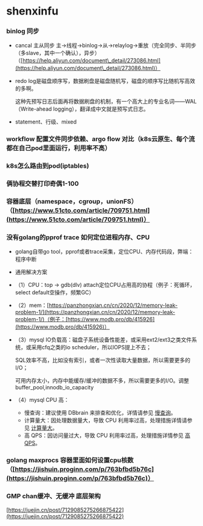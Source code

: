 # shenxinfu

### binlog 同步&#x20;

* cancal 主从同步 主->线程->binlog->从->relaylog->重放（完全同步、半同步（多slave，其中一个确认），异步）（[https://help.aliyun.com/document\_detail/273086.html](https://help.aliyun.com/document\_detail/273086.html)）
*   redo log是磁盘顺序写，数据刷盘是磁盘随机写，磁盘的顺序写比随机写高效的多啊。

    这种先预写日志后面再将数据刷盘的机制，有一个高大上的专业名词——WAL（Write-ahead logging），翻译成中文就是预写式日志。
* statement、行级、mixed

### workflow 配置文件同步依赖、argo flow 对比（k8s云原生、每个流都在自己pod里面运行，利用率不高）

### k8s怎么路由到pod(iptables)

### 俩协程交替打印奇偶1-100

### 容器底层（namespace，cgroup，unionFS）（[https://www.51cto.com/article/709751.html](https://www.51cto.com/article/709751.html)）

### 没有golang的pprof trace 如何定位进程内存、CPU

* golang自带go tool，pprof或者trace采集，定位CPU、内存代码段，弊端：程序中断
* 通用解决方案
* （1）CPU：top -> gdb(dlv) attach定位CPU占用高的协程（例子：死循环，select default空操作，频繁GC）
* （2）mem：[https://panzhongxian.cn/cn/2020/12/memory-leak-problem-1/](https://panzhongxian.cn/cn/2020/12/memory-leak-problem-1/)（例子：[https://www.modb.pro/db/415926](https://www.modb.pro/db/415926)）
*   （3）mysql IO负载高：磁盘子系统设备性能差，或采用ext2/ext3之类文件系统，或采用cfq之类的io scheduler，所以IOPS提上不去；

    SQL效率不高，比如没有索引，或者一次性读取大量数据，所以需要更多的I/O；

    可用内存太小，内存中能缓存/缓冲的数据不多，所以需要更多的I/O。调整buffer\_pool,innodb\_io\_capacity
* （4）mysql CPU 高：
  * 慢查询：建议使用 DBbrain 来排查和优化，详情请参见 [慢查询](https://cloud.tencent.com/document/product/236/35416#mcx)。
  * 计算量大：因处理数据量大，导致 CPU 利用率过高，处理措施详情请参见 [计算量大](https://cloud.tencent.com/document/product/236/35416#jsld)。
  * 高 QPS：因访问量过大，导致 CPU 利用率过高，处理措施详情参见 [高 QPS](https://cloud.tencent.com/document/product/236/35416#gqps)。

### golang maxprocs 容器里面如何设置cpu核数（[https://jishuin.proginn.com/p/763bfbd5b76c](https://jishuin.proginn.com/p/763bfbd5b76c)）

### GMP chan缓冲、无缓冲 底层架构

[https://juejin.cn/post/7129085275266875422](https://juejin.cn/post/7129085275266875422)



###

###

